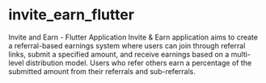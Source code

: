 # invite_earn_flutter
Invite and Earn - Flutter Application
Invite & Earn application aims to create a referral-based earnings system where users can join through referral links, submit a specified amount, and receive earnings based on a multi-level distribution model. Users who refer others earn a percentage of the submitted amount from their referrals and sub-referrals.
